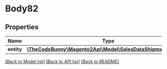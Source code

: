 # Body82

## Properties
Name | Type | Description | Notes
------------ | ------------- | ------------- | -------------
**entity** | [**\TheCodeBunny\Magento2Api\Model\SalesDataShipmentInterface**](SalesDataShipmentInterface.md) |  | 

[[Back to Model list]](../README.md#documentation-for-models) [[Back to API list]](../README.md#documentation-for-api-endpoints) [[Back to README]](../README.md)


